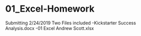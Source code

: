 # 01_Excel-Homework

Submitting 2/24/2019
Two Files included
  -Kickstarter Success Analysis.docx
  -01 Excel Andrew Scott.xlsx
